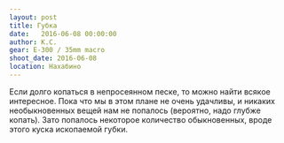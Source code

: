 ```yaml
---
layout: post
title: Губка
date:   2016-06-08 00:00:00
author: К.С.
gear: E-300 / 35mm macro
shoot_date: 2016-06-08
location: Нахабино
---
```


Если долго копаться в непросеянном песке, то можно найти всякое интересное. Пока что мы в этом плане не очень удачливы, и никаких необыкновенных вещей нам не попалось (вероятно, надо глубже копать). Зато попалось некоторое количество обыкновенных, вроде этого куска ископаемой губки.
